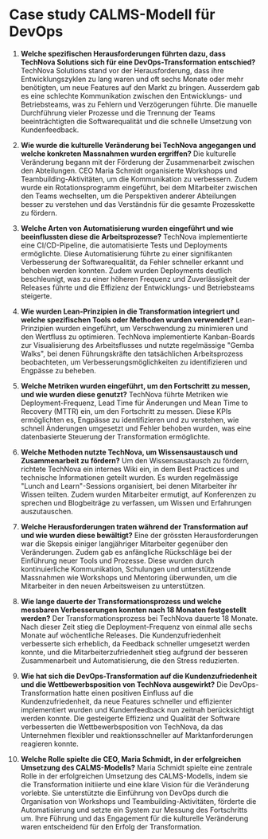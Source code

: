 # Case study CALMS-Modell für DevOps

1. **Welche spezifischen Herausforderungen führten dazu, dass TechNova Solutions sich für eine DevOps-Transformation entschied?**
   TechNova Solutions stand vor der Herausforderung, dass ihre Entwicklungszyklen zu lang waren und oft sechs Monate oder mehr benötigten, um neue Features auf den Markt zu bringen. Ausserdem gab es eine schlechte Kommunikation zwischen den Entwicklungs- und Betriebsteams, was zu Fehlern und Verzögerungen führte. Die manuelle Durchführung vieler Prozesse und die Trennung der Teams beeinträchtigten die Softwarequalität und die schnelle Umsetzung von Kundenfeedback.

2. **Wie wurde die kulturelle Veränderung bei TechNova angegangen und welche konkreten Massnahmen wurden ergriffen?**
   Die kulturelle Veränderung begann mit der Förderung der Zusammenarbeit zwischen den Abteilungen. CEO Maria Schmidt organisierte Workshops und Teambuilding-Aktivitäten, um die Kommunikation zu verbessern. Zudem wurde ein Rotationsprogramm eingeführt, bei dem Mitarbeiter zwischen den Teams wechselten, um die Perspektiven anderer Abteilungen besser zu verstehen und das Verständnis für die gesamte Prozesskette zu fördern.

3. **Welche Arten von Automatisierung wurden eingeführt und wie beeinflussten diese die Arbeitsprozesse?**
   TechNova implementierte eine CI/CD-Pipeline, die automatisierte Tests und Deployments ermöglichte. Diese Automatisierung führte zu einer signifikanten Verbesserung der Softwarequalität, da Fehler schneller erkannt und behoben werden konnten. Zudem wurden Deployments deutlich beschleunigt, was zu einer höheren Frequenz und Zuverlässigkeit der Releases führte und die Effizienz der Entwicklungs- und Betriebsteams steigerte.

4. **Wie wurden Lean-Prinzipien in die Transformation integriert und welche spezifischen Tools oder Methoden wurden verwendet?**
   Lean-Prinzipien wurden eingeführt, um Verschwendung zu minimieren und den Wertfluss zu optimieren. TechNova implementierte Kanban-Boards zur Visualisierung des Arbeitsflusses und nutzte regelmässige "Gemba Walks", bei denen Führungskräfte den tatsächlichen Arbeitsprozess beobachteten, um Verbesserungsmöglichkeiten zu identifizieren und Engpässe zu beheben.

5. **Welche Metriken wurden eingeführt, um den Fortschritt zu messen, und wie wurden diese genutzt?**
   TechNova führte Metriken wie Deployment-Frequenz, Lead Time für Änderungen und Mean Time to Recovery (MTTR) ein, um den Fortschritt zu messen. Diese KPIs ermöglichten es, Engpässe zu identifizieren und zu verstehen, wie schnell Änderungen umgesetzt und Fehler behoben wurden, was eine datenbasierte Steuerung der Transformation ermöglichte.

6. **Welche Methoden nutzte TechNova, um Wissensaustausch und Zusammenarbeit zu fördern?**
   Um den Wissensaustausch zu fördern, richtete TechNova ein internes Wiki ein, in dem Best Practices und technische Informationen geteilt wurden. Es wurden regelmässige "Lunch and Learn"-Sessions organisiert, bei denen Mitarbeiter ihr Wissen teilten. Zudem wurden Mitarbeiter ermutigt, auf Konferenzen zu sprechen und Blogbeiträge zu verfassen, um Wissen und Erfahrungen auszutauschen.

7. **Welche Herausforderungen traten während der Transformation auf und wie wurden diese bewältigt?**
   Eine der grössten Herausforderungen war die Skepsis einiger langjähriger Mitarbeiter gegenüber den Veränderungen. Zudem gab es anfängliche Rückschläge bei der Einführung neuer Tools und Prozesse. Diese wurden durch kontinuierliche Kommunikation, Schulungen und unterstützende Massnahmen wie Workshops und Mentoring überwunden, um die Mitarbeiter in den neuen Arbeitsweisen zu unterstützen.

8. **Wie lange dauerte der Transformationsprozess und welche messbaren Verbesserungen konnten nach 18 Monaten festgestellt werden?**
   Der Transformationsprozess bei TechNova dauerte 18 Monate. Nach dieser Zeit stieg die Deployment-Frequenz von einmal alle sechs Monate auf wöchentliche Releases. Die Kundenzufriedenheit verbesserte sich erheblich, da Feedback schneller umgesetzt werden konnte, und die Mitarbeiterzufriedenheit stieg aufgrund der besseren Zusammenarbeit und Automatisierung, die den Stress reduzierten.

9. **Wie hat sich die DevOps-Transformation auf die Kundenzufriedenheit und die Wettbewerbsposition von TechNova ausgewirkt?**
   Die DevOps-Transformation hatte einen positiven Einfluss auf die Kundenzufriedenheit, da neue Features schneller und effizienter implementiert wurden und Kundenfeedback nun zeitnah berücksichtigt werden konnte. Die gesteigerte Effizienz und Qualität der Software verbesserten die Wettbewerbsposition von TechNova, da das Unternehmen flexibler und reaktionsschneller auf Marktanforderungen reagieren konnte.

10. **Welche Rolle spielte die CEO, Maria Schmidt, in der erfolgreichen Umsetzung des CALMS-Modells?**
    Maria Schmidt spielte eine zentrale Rolle in der erfolgreichen Umsetzung des CALMS-Modells, indem sie die Transformation initiierte und eine klare Vision für die Veränderung vorlebte. Sie unterstützte die Einführung von DevOps durch die Organisation von Workshops und Teambuilding-Aktivitäten, förderte die Automatisierung und setzte ein System zur Messung des Fortschritts um. Ihre Führung und das Engagement für die kulturelle Veränderung waren entscheidend für den Erfolg der Transformation.
